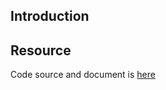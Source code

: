 ## Introduction

## Resource

Code source and document is [here](https://github.com/kcl-lang/artifacthub/tree/main/nginx-ingress/restrict-ingress-annotations)
